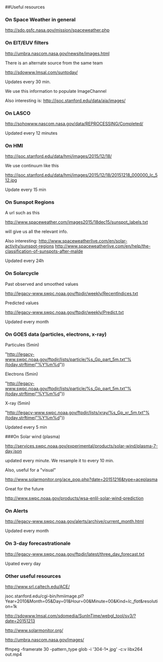 ##Useful resources

### On Space Weather in general

http://sdo.gsfc.nasa.gov/mission/spaceweather.php


### On EIT/EUV filters

http://umbra.nascom.nasa.gov/newsite/images.html

There is an alternate source from the same team

http://sdowww.lmsal.com/suntoday/

Updates every 30 min.

We use this information to populate ImageChannel

Also interesting is: http://jsoc.stanford.edu/data/aia/images/

### On LASCO

http://sohowww.nascom.nasa.gov/data/REPROCESSING/Completed/

Updated every 12 minutes

### On HMI

http://jsoc.stanford.edu/data/hmi/images/2015/12/18/

We use continuum like this

http://jsoc.stanford.edu/data/hmi/images/2015/12/18/20151218_000000_Ic_512.jpg

Update every 15 min

### On Sunspot Regions

A url such as this

http://www.spaceweather.com/images2015/18dec15/sunspot_labels.txt

will give us all the relevant info.

Also interesting: http://www.spaceweatherlive.com/en/solar-activity/sunspot-regions
http://www.spaceweatherlive.com/en/help/the-classification-of-sunspots-after-malde

Updated every 24h

### On Solarcycle

Past observed and smoothed values

http://legacy-www.swpc.noaa.gov/ftpdir/weekly/RecentIndices.txt

Predicted values

http://legacy-www.swpc.noaa.gov/ftpdir/weekly/Predict.txt

Updated every month

### On GOES data (particles, electrons, x-ray)

Particules (5min)

"http://legacy-www.swpc.noaa.gov/ftpdir/lists/particle/%s_Gp_part_5m.txt"%(today.strftime("%Y%m%d"))

Electrons (5min)

"http://legacy-www.swpc.noaa.gov/ftpdir/lists/particle/%s_Gp_part_5m.txt"%(today.strftime("%Y%m%d"))

X-ray (5min)

"http://legacy-www.swpc.noaa.gov/ftpdir/lists/xray/%s_Gp_xr_5m.txt"%(today.strftime("%Y%m%d"))

Updated every 5 min

###On Solar wind (plasma)

http://services.swpc.noaa.gov/experimental/products/solar-wind/plasma-7-day.json

updated every minute. We resample it to every 10 min.

Also, useful for a "visual"

http://www.solarmonitor.org/ace_pop.php?date=20151216&type=aceplasma

Great for the future

http://www.swpc.noaa.gov/products/wsa-enlil-solar-wind-prediction

### On Alerts

http://legacy-www.swpc.noaa.gov/alerts/archive/current_month.html

Updated every month

### On 3-day forecastrationale

http://legacy-www.swpc.noaa.gov/ftpdir/latest/three_day_forecast.txt

Upated every day

### Other useful resources

http://www.srl.caltech.edu/ACE/

jsoc.stanford.edu/cgi-bin/hmiimage.pl?Year=2010&Month=05&Day=01&Hour=00&Minute=00&Kind=_Ic_flat_&resolution=1k

http://sdowww.lmsal.com/sdomedia/SunInTime/webgl_tool/sv3/?date=20151213

http://www.solarmonitor.org/

http://umbra.nascom.nasa.gov/images/

ffmpeg -framerate 30 -pattern_type glob -i '304-1*.jpg' -c:v libx264 out.mp4
